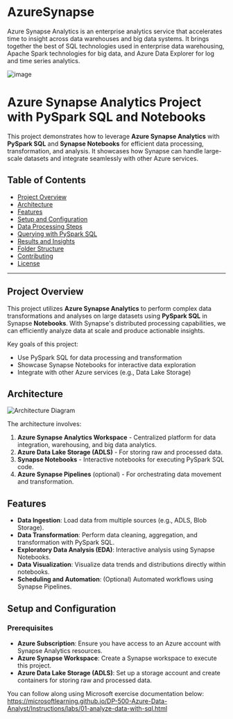 # AzureSynapse
Azure Synapse Analytics is an enterprise analytics service that accelerates time to insight across data warehouses and big data systems. It brings together the best of SQL technologies used in enterprise data warehousing, Apache Spark technologies for big data, and Azure Data Explorer for log and time series analytics.

![image](https://github.com/BamideleAdeola/AzureSynapse/assets/54434309/015e014d-5462-438b-891a-79895c8952b1)

# Azure Synapse Analytics Project with PySpark SQL and Notebooks

This project demonstrates how to leverage **Azure Synapse Analytics** with **PySpark SQL** and **Synapse Notebooks** for efficient data processing, transformation, and analysis. It showcases how Synapse can handle large-scale datasets and integrate seamlessly with other Azure services.

## Table of Contents

- [Project Overview](#project-overview)
- [Architecture](#architecture)
- [Features](#features)
- [Setup and Configuration](#setup-and-configuration)
- [Data Processing Steps](https://github.com/BamideleAdeola/AzureSynapse/blob/main/Analyze%20Internet%20Sales.sql)
- [Querying with PySpark SQL](#querying-with-pyspark-sql)
- [Results and Insights](#results-and-insights)
- [Folder Structure](#folder-structure)
- [Contributing](#contributing)
- [License](#license)

---

## Project Overview

This project utilizes **Azure Synapse Analytics** to perform complex data transformations and analyses on large datasets using **PySpark SQL** in Synapse **Notebooks**. With Synapse's distributed processing capabilities, we can efficiently analyze data at scale and produce actionable insights.

Key goals of this project:
- Use PySpark SQL for data processing and transformation
- Showcase Synapse Notebooks for interactive data exploration
- Integrate with other Azure services (e.g., Data Lake Storage)

## Architecture

![Architecture Diagram](path/to/architecture-diagram.png) <!-- Replace with your actual image path -->

The architecture involves:
1. **Azure Synapse Analytics Workspace** - Centralized platform for data integration, warehousing, and big data analytics.
2. **Azure Data Lake Storage (ADLS)** - For storing raw and processed data.
3. **Synapse Notebooks** - Interactive notebooks for executing PySpark SQL code.
4. **Azure Synapse Pipelines** (optional) - For orchestrating data movement and transformation.

## Features

- **Data Ingestion**: Load data from multiple sources (e.g., ADLS, Blob Storage).
- **Data Transformation**: Perform data cleaning, aggregation, and transformation with PySpark SQL.
- **Exploratory Data Analysis (EDA)**: Interactive analysis using Synapse Notebooks.
- **Data Visualization**: Visualize data trends and distributions directly within notebooks.
- **Scheduling and Automation**: (Optional) Automated workflows using Synapse Pipelines.

## Setup and Configuration

### Prerequisites

- **Azure Subscription**: Ensure you have access to an Azure account with Synapse Analytics resources.
- **Azure Synapse Workspace**: Create a Synapse workspace to execute this project.
- **Azure Data Lake Storage (ADLS)**: Set up a storage account and create containers for storing raw and processed data.





You can follow along using Microsoft exercise documentation below:
https://microsoftlearning.github.io/DP-500-Azure-Data-Analyst/Instructions/labs/01-analyze-data-with-sql.html


